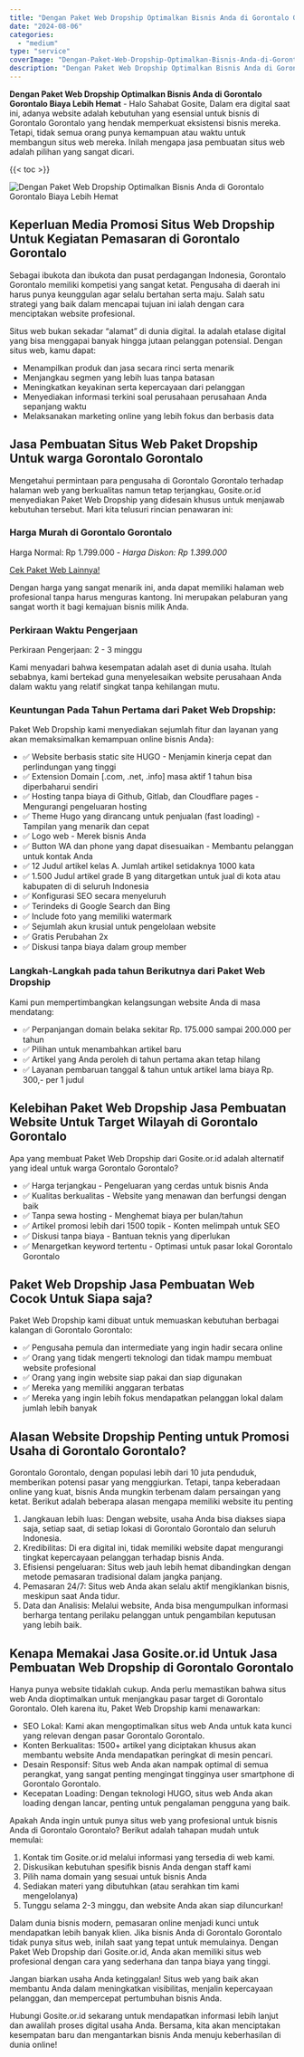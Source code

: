 ```yaml
---
title: "Dengan Paket Web Dropship Optimalkan Bisnis Anda di Gorontalo Gorontalo Biaya Lebih Hemat"
date: "2024-08-06"
categories: 
  - "medium"
type: "service"
coverImage: "Dengan-Paket-Web-Dropship-Optimalkan-Bisnis-Anda-di-Gorontalo-Gorontalo-Biaya-Lebih-Hemat.png"
description: "Dengan Paket Web Dropship Optimalkan Bisnis Anda di Gorontalo Gorontalo Biaya Lebih Hemat. Hubungi Gosite.or.id sekarang untuk mendapatkan informasi lebih la..."
---
```


**Dengan Paket Web Dropship Optimalkan Bisnis Anda di Gorontalo Gorontalo Biaya Lebih Hemat** - Halo Sahabat Gosite, Dalam era digital saat ini, adanya website adalah kebutuhan yang esensial untuk bisnis di Gorontalo Gorontalo yang hendak memperkuat eksistensi bisnis mereka. Tetapi, tidak semua orang punya kemampuan atau waktu untuk membangun situs web mereka. Inilah mengapa jasa pembuatan situs web adalah pilihan yang sangat dicari.

{{< toc >}}

![Dengan Paket Web Dropship Optimalkan Bisnis Anda di Gorontalo Gorontalo Biaya Lebih Hemat](/images/medium/Dengan-Paket-Web-Dropship-Optimalkan-Bisnis-Anda-di-Gorontalo-Gorontalo-Biaya-Lebih-Hemat.png)

## Keperluan Media Promosi Situs Web Dropship Untuk Kegiatan Pemasaran di Gorontalo Gorontalo

Sebagai ibukota dan ibukota dan pusat perdagangan Indonesia, Gorontalo Gorontalo memiliki kompetisi yang sangat ketat. Pengusaha di daerah ini harus punya keunggulan agar selalu bertahan serta maju. Salah satu strategi yang baik dalam mencapai tujuan ini ialah dengan cara menciptakan website profesional.

Situs web bukan sekadar “alamat” di dunia digital. Ia adalah etalase digital yang bisa menggapai banyak hingga jutaan pelanggan potensial. Dengan situs web, kamu dapat:

- Menampilkan produk dan jasa secara rinci serta menarik
- Menjangkau segmen yang lebih luas tanpa batasan
- Meningkatkan keyakinan serta kepercayaan dari pelanggan
- Menyediakan informasi terkini soal perusahaan perusahaan Anda sepanjang waktu
- Melaksanakan marketing online yang lebih fokus dan berbasis data

## Jasa Pembuatan Situs Web Paket Dropship Untuk warga Gorontalo Gorontalo

Mengetahui permintaan para pengusaha di Gorontalo Gorontalo terhadap halaman web yang berkualitas namun tetap terjangkau, Gosite.or.id menyediakan Paket Web Dropship yang didesain khusus untuk menjawab kebutuhan tersebut. Mari kita telusuri rincian penawaran ini:

### Harga Murah di Gorontalo Gorontalo

<a class="cta-button">Harga Normal: Rp 1.799.000 - <em>Harga Diskon: Rp 1.399.000</em></a>

<a href="/jasa-web/" class="cta-button">Cek Paket Web Lainnya!</a>

Dengan harga yang sangat menarik ini, anda dapat memiliki halaman web profesional tanpa harus menguras kantong. Ini merupakan pelaburan yang sangat worth it bagi kemajuan bisnis milik Anda.

### Perkiraan Waktu Pengerjaan

Perkiraan Pengerjaan: 2 - 3 minggu

Kami menyadari bahwa kesempatan adalah aset di dunia usaha. Itulah sebabnya, kami bertekad guna menyelesaikan website perusahaan Anda dalam waktu yang relatif singkat tanpa kehilangan mutu.

### Keuntungan Pada Tahun Pertama dari Paket Web Dropship:

Paket Web Dropship kami menyediakan sejumlah fitur dan layanan yang akan memaksimalkan kemampuan online bisnis Anda}:

- ✅ Website berbasis static site HUGO - Menjamin kinerja cepat dan perlindungan yang tinggi
- ✅ Extension Domain \[.com, .net, .info\] masa aktif 1 tahun bisa diperbaharui sendiri
- ✅ Hosting tanpa biaya di Github, Gitlab, dan Cloudflare pages - Mengurangi pengeluaran hosting
- ✅ Theme Hugo yang dirancang untuk penjualan (fast loading) - Tampilan yang menarik dan cepat
- ✅ Logo web - Merek bisnis Anda
- ✅ Button WA dan phone yang dapat disesuaikan - Membantu pelanggan untuk kontak Anda
- ✅ 12 Judul artikel kelas A. Jumlah artikel setidaknya 1000 kata
- ✅ 1.500 Judul artikel grade B yang ditargetkan untuk jual di kota atau kabupaten di di seluruh Indonesia
- ✅ Konfigurasi SEO secara menyeluruh
- ✅ Terindeks di Google Search dan Bing
- ✅ Include foto yang memiliki watermark
- ✅ Sejumlah akun krusial untuk pengelolaan website
- ✅ Gratis Perubahan 2x
- ✅ Diskusi tanpa biaya dalam group member

### Langkah-Langkah pada tahun Berikutnya dari Paket Web Dropship

Kami pun mempertimbangkan kelangsungan website Anda di masa mendatang:

- ✅ Perpanjangan domain belaka sekitar Rp. 175.000 sampai 200.000 per tahun
- ✅ Pilihan untuk menambahkan artikel baru
- ✅ Artikel yang Anda peroleh di tahun pertama akan tetap hilang
- ✅ Layanan pembaruan tanggal & tahun untuk artikel lama biaya Rp. 300,- per 1 judul

## Kelebihan Paket Web Dropship Jasa Pembuatan Website Untuk Target Wilayah di Gorontalo Gorontalo

Apa yang membuat Paket Web Dropship dari Gosite.or.id adalah alternatif yang ideal untuk warga Gorontalo Gorontalo?

- ✅ Harga terjangkau - Pengeluaran yang cerdas untuk bisnis Anda
- ✅ Kualitas berkualitas - Website yang menawan dan berfungsi dengan baik
- ✅ Tanpa sewa hosting - Menghemat biaya per bulan/tahun
- ✅ Artikel promosi lebih dari 1500 topik - Konten melimpah untuk SEO
- ✅ Diskusi tanpa biaya - Bantuan teknis yang diperlukan
- ✅ Menargetkan keyword tertentu - Optimasi untuk pasar lokal Gorontalo Gorontalo

## Paket Web Dropship Jasa Pembuatan Web Cocok Untuk Siapa saja?

Paket Web Dropship kami dibuat untuk memuaskan kebutuhan berbagai kalangan di Gorontalo Gorontalo:

- ✅ Pengusaha pemula dan intermediate yang ingin hadir secara online
- ✅ Orang yang tidak mengerti teknologi dan tidak mampu membuat website profesional
- ✅ Orang yang ingin website siap pakai dan siap digunakan
- ✅ Mereka yang memiliki anggaran terbatas
- ✅ Mereka yang ingin lebih fokus mendapatkan pelanggan lokal dalam jumlah lebih banyak

## Alasan Website Dropship Penting untuk Promosi Usaha di Gorontalo Gorontalo?

Gorontalo Gorontalo, dengan populasi lebih dari 10 juta penduduk, memberikan potensi pasar yang menggiurkan. Tetapi, tanpa keberadaan online yang kuat, bisnis Anda mungkin terbenam dalam persaingan yang ketat. Berikut adalah beberapa alasan mengapa memiliki website itu penting

1. Jangkauan lebih luas: Dengan website, usaha Anda bisa diakses siapa saja, setiap saat, di setiap lokasi di Gorontalo Gorontalo dan seluruh Indonesia.
2. Kredibilitas: Di era digital ini, tidak memiliki website dapat mengurangi tingkat kepercayaan pelanggan terhadap bisnis Anda.
3. Efisiensi pengeluaran: Situs web jauh lebih hemat dibandingkan dengan metode pemasaran tradisional dalam jangka panjang.
4. Pemasaran 24/7: Situs web Anda akan selalu aktif mengiklankan bisnis, meskipun saat Anda tidur.
5. Data dan Analisis: Melalui website, Anda bisa mengumpulkan informasi berharga tentang perilaku pelanggan untuk pengambilan keputusan yang lebih baik.

## Kenapa Memakai Jasa Gosite.or.id Untuk Jasa Pembuatan Web Dropship di Gorontalo Gorontalo

Hanya punya website tidaklah cukup. Anda perlu memastikan bahwa situs web Anda dioptimalkan untuk menjangkau pasar target di Gorontalo Gorontalo. Oleh karena itu, Paket Web Dropship kami menawarkan:

- SEO Lokal: Kami akan mengoptimalkan situs web Anda untuk kata kunci yang relevan dengan pasar Gorontalo Gorontalo.
- Konten Berkualitas: 1500+ artikel yang diciptakan khusus akan membantu website Anda mendapatkan peringkat di mesin pencari.
- Desain Responsif: Situs web Anda akan nampak optimal di semua perangkat, yang sangat penting mengingat tingginya user smartphone di Gorontalo Gorontalo.
- Kecepatan Loading: Dengan teknologi HUGO, situs web Anda akan loading dengan lancar, penting untuk pengalaman pengguna yang baik.

Apakah Anda ingin untuk punya situs web yang profesional untuk bisnis Anda di Gorontalo Gorontalo? Berikut adalah tahapan mudah untuk memulai:

1. Kontak tim Gosite.or.id melalui informasi yang tersedia di web kami.
2. Diskusikan kebutuhan spesifik bisnis Anda dengan staff kami
3. Pilih nama domain yang sesuai untuk bisnis Anda
4. Sediakan materi yang dibutuhkan (atau serahkan tim kami mengelolanya)
5. Tunggu selama 2-3 minggu, dan website Anda akan siap diluncurkan!

Dalam dunia bisnis modern, pemasaran online menjadi kunci untuk mendapatkan lebih banyak klien. Jika bisnis Anda di Gorontalo Gorontalo tidak punya situs web, inilah saat yang tepat untuk memulainya. Dengan Paket Web Dropship dari Gosite.or.id, Anda akan memiliki situs web profesional dengan cara yang sederhana dan tanpa biaya yang tinggi.

Jangan biarkan usaha Anda ketinggalan! Situs web yang baik akan membantu Anda dalam meningkatkan visibilitas, menjalin kepercayaan pelanggan, dan mempercepat pertumbuhan bisnis Anda.

Hubungi Gosite.or.id sekarang untuk mendapatkan informasi lebih lanjut dan awalilah proses digital usaha Anda. Bersama, kita akan menciptakan kesempatan baru dan mengantarkan bisnis Anda menuju keberhasilan di dunia online!